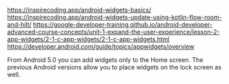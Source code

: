 https://inspirecoding.app/android-widgets-basics/
https://inspirecoding.app/android-widgets-update-using-kotlin-flow-room-and-hilt/
https://google-developer-training.github.io/android-developer-advanced-course-concepts/unit-1-expand-the-user-experience/lesson-2-app-widgets/2-1-c-app-widgets/2-1-c-app-widgets.html
https://developer.android.com/guide/topics/appwidgets/overview

From Android 5.0 you can add widgets only to the Home screen. The previous Android versions allow you to place widgets on the lock screen as well.
